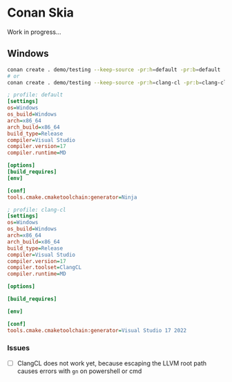 # Conan Skia

Work in progress...

## Windows

```sh
conan create . demo/testing --keep-source -pr:h=default -pr:b=default
# or
conan create . demo/testing --keep-source -pr:h=clang-cl -pr:b=clang-cl
```

```ini
; profile: default
[settings]
os=Windows
os_build=Windows
arch=x86_64
arch_build=x86_64
build_type=Release
compiler=Visual Studio
compiler.version=17
compiler.runtime=MD

[options]
[build_requires]
[env]

[conf]
tools.cmake.cmaketoolchain:generator=Ninja
```

```ini
; profile: clang-cl
[settings]
os=Windows
os_build=Windows
arch=x86_64
arch_build=x86_64
build_type=Release
compiler=Visual Studio
compiler.version=17
compiler.toolset=ClangCL
compiler.runtime=MD

[options]

[build_requires]

[env]

[conf]
tools.cmake.cmaketoolchain:generator=Visual Studio 17 2022
```

### Issues

- [ ] ClangCL does not work yet, because escaping the LLVM root path causes errors with `gn` on powershell or cmd

